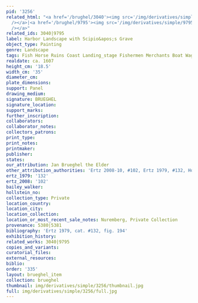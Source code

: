 ```yaml
---
pid: '3256'
related_html: "<a href='/brughel/3040'><img src='/img/derivatives/simple/3040/thumbnail.jpg'
  /></a>|<a href='/brughel/9795'><img src='/img/derivatives/simple/9795/thumbnail.jpg'
  /></a>"
related_ids: 3040|9795
label: Harbor Landscape with Scipio&apos;s Grave
object_type: Painting
genre: Landscape
tags: Fish Horse Ruins Coast Landing_stage Fishermen Merchants Boat Wagon
realdate: ca. 1607
height_cm: '18.5'
width_cm: '35'
diameter_cm: 
plate_dimensions: 
support: Panel
drawing_medium: 
signature: BRUEGHEL
signature_location: 
support_marks: 
further_inscription: 
collaborators: 
collaborator_notes: 
collectors_patrons: 
print_type: 
print_notes: 
printmaker: 
publisher: 
states: 
our_attribution: Jan Brueghel the Elder
other_attribution_authorities: 'Ertz 2008-10, #102, Ertz 1979, #132, Honig database'
ertz_1979: '132'
ertz_2008: '102'
bailey_walker: 
hollstein_no: 
collection_type: Private
location_country: 
location_city: 
location_collection: 
location_or_most_recent_sale_notes: Nuremberg, Private Collection
provenance: 5380|5381
bibliography: 'Ertz 1979, cat. #132, fig. 194'
exhibition_history: 
related_works: 3040|9795
copies_and_variants: 
curatorial_files: 
external_resources: 
biblio: 
order: '335'
layout: brueghel_item
collection: brueghel
thumbnail: img/derivatives/simple/3256/thumbnail.jpg
full: img/derivatives/simple/3256/full.jpg
---
```

